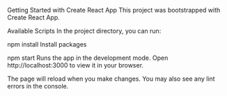 Getting Started with Create React App
This project was bootstrapped with Create React App.

Available Scripts
In the project directory, you can run:

npm install
Install packages

npm start
Runs the app in the development mode.
Open http://localhost:3000 to view it in your browser.

The page will reload when you make changes.
You may also see any lint errors in the console.
